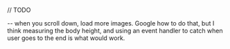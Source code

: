 // TODO

-- when you scroll down, load more images. Google how to do that, but I think measuring the body height, and using an event handler to catch when user goes to the end is what would work.

